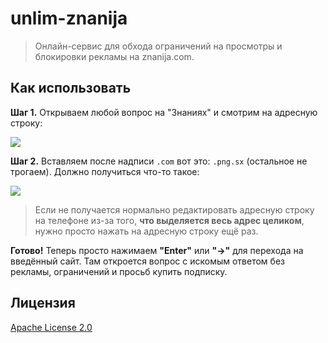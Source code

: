 # unlim-znanija

> Онлайн-сервис для обхода ограничений на просмотры и блокировки рекламы на znanija.com.


## Как использовать

**Шаг 1.** Открываем любой вопрос на "Знаниях" и смотрим на адресную строку:

![](https://png.sx/yXZB)

**Шаг 2.** Вставляем после надписи `.com` вот это: `.png.sx` (остальное не трогаем). Должно получиться что-то такое:

![](https://png.sx/eJTZ)

> Если не получается нормально редактировать адресную строку на телефоне из-за того, **что выделяется весь адрес целиком**, нужно просто нажать на адресную строку ещё раз.

**Готово!** Теперь просто нажимаем **"Enter"** или **"→"** для перехода на введённый сайт. Там откроется вопрос с искомым ответом без рекламы, ограничений и просьб купить подписку.


## Лицензия

[Apache License 2.0](https://github.com/MeGysssTaa/unlim-znanija/blob/master/LICENSE)
